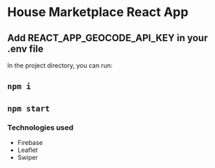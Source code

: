 # House Marketplace React App

## Add REACT_APP_GEOCODE_API_KEY in your .env file

In the project directory, you can run:

## `npm i`
## `npm start`

### Technologies used
- Firebase
- Leaflet
- Swiper
